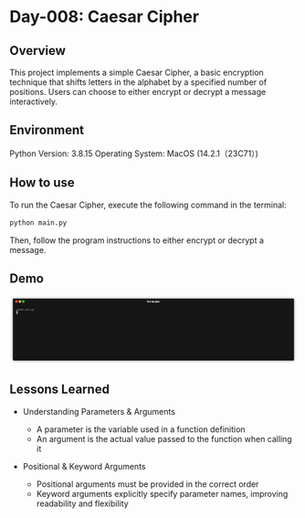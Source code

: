 # Day-008: Caesar Cipher

## Overview
This project implements a simple Caesar Cipher, a basic encryption technique that shifts letters in the alphabet by a specified number of positions. Users can choose to either encrypt or decrypt a message interactively.

## Environment
Python Version: 3.8.15
Operating System: MacOS (14.2.1（23C71）)

## How to use
To run the Caesar Cipher, execute the following command in the terminal:
```bash 
python main.py
```
Then, follow the program instructions to either encrypt or decrypt a message.

## Demo

![demo](./demo_caesar_cipher.gif)

## Lessons Learned
- Understanding Parameters & Arguments
  - A parameter is the variable used in a function definition
  - An argument is the actual value passed to the function when calling it

- Positional & Keyword Arguments
  - Positional arguments must be provided in the correct order
  - Keyword arguments explicitly specify parameter names, improving readability and flexibility
